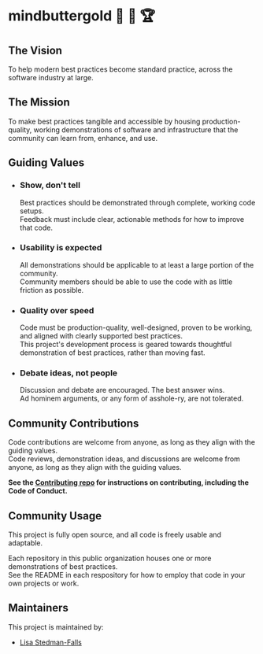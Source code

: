 # mindbuttergold 🧠 🧈 🏆

## The Vision

To help modern best practices become standard practice, across the software industry at large.

## The Mission

To make best practices tangible and accessible by housing production-quality, working demonstrations of software and infrastructure that the community can learn from, enhance, and use.

## Guiding Values

- ### Show, don't tell
  Best practices should be demonstrated through complete, working code setups.  
  Feedback must include clear, actionable methods for how to improve that code.

- ### Usability is expected
  All demonstrations should be applicable to at least a large portion of the community.  
  Community members should be able to use the code with as little friction as possible.

- ### Quality over speed
  Code must be production-quality, well-designed, proven to be working, and aligned with clearly supported best practices.  
  This project's development process is geared towards thoughtful demonstration of best practices, rather than moving fast. 

- ### Debate ideas, not people
  Discussion and debate are encouraged. The best answer wins.  
  Ad hominem arguments, or any form of asshole-ry, are not tolerated.

## Community Contributions

Code contributions are welcome from anyone, as long as they align with the guiding values.  
Code reviews, demonstration ideas, and discussions are welcome from anyone, as long as they align with the guiding values.  

**See the [Contributing repo](https://github.com/mindbuttergold/contributing) for instructions on contributing, including the Code of Conduct.**

## Community Usage

This project is fully open source, and all code is freely usable and adaptable.

Each repository in this public organization houses one or more demonstrations of best practices.  
See the README in each respository for how to employ that code in your own projects or work.

## Maintainers

This project is maintained by:
- [Lisa Stedman-Falls](https://github.com/Lstedmanfalls)
